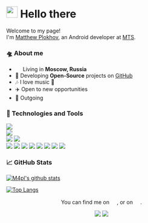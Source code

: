<h1><img src="https://emojis.slackmojis.com/emojis/images/1629158834/48671/android-eyes.gif?1629158834" width="30"/> Hello there</h1>

Welcome to my page!</br>
I'm [Matthew Plokhov](https://t.me/maplll), an Android developer at [MTS](https://mts.ru).

### 🛸 About me
- <img src="https://cdn-icons-png.flaticon.com/512/197/197408.png" width="16"/> Living in <b>Moscow, Russia</b>
- 📖 Developing **Open-Source** projects on [GitHub](https://github.com/m4pl?tab=repositories)
- 🎶 I love music 🎻
- ✈️ Open to new opportunities
- 🤗 Outgoing

### 🧰 Technologies and Tools

![](https://img.shields.io/badge/Windows-informational?style=flat&logo=windows&logoColor=white&color=0079d5)</br>
![](https://img.shields.io/badge/Android%20Studio-informational?style=flat&logo=android-studio&logoColor=white&color=3ddc84)</br>
![](https://img.shields.io/badge/Kotlin-informational?style=flat&logo=kotlin&logoColor=white&color=7f50ff)
![](https://img.shields.io/badge/Java-informational?style=flat&logo=java&logoColor=white&color=ff0100)</br>
![](https://img.shields.io/badge/Firebase-informational?style=flat&logo=firebase&logoColor=white&color=f5830a)
![](https://img.shields.io/badge/JUnit5-informational?style=flat&logo=junit5&logoColor=white&color=00a75d)
![](https://img.shields.io/badge/Postman-informational?style=flat&logo=postman&logoColor=white&color=ff6c37)
![](https://img.shields.io/badge/Git-informational?style=flat&logo=git&logoColor=white&color=ef3c2d)
![](https://img.shields.io/badge/Jira-informational?style=flat&logo=jira&logoColor=white&color=2684ff)
![](https://img.shields.io/badge/Bitbucket-informational?style=flat&logo=bitbucket&logoColor=white&color=2684ff)
![](https://img.shields.io/badge/Material%20Design-informational?style=flat&logo=material-design&logoColor=white&color=767676)
![](https://img.shields.io/badge/Figma-informational?style=flat&logo=figma&logoColor=white&color=a35dff)

### 📈 GitHub Stats

[![M4pl's github stats](https://github-readme-stats.vercel.app/api?username=m4pl&line_height=21&include_all_commits=true&title_color=00A7E1&text_color=FFFFFF&bg_color=45,00171F,00171F&hide_border=true)](https://github.com/anuraghazra/github-readme-stats)

[![Top Langs](https://github-readme-stats.vercel.app/api/top-langs/?username=m4pl&layout=compact&title_color=00A7E1&text_color=FFFFFF&bg_color=45,00171F,00171F&hide_border=true&exclude_repo=Introduction-to-Linux-with-integration-of-Microsoft-technologies,HSE-Summer-School-2019)](https://github.com/anuraghazra/github-readme-stats)

<p align="center">You can find me on <a href="https://t.me/maplll"><img src="https://telegram.org/img/t_logo.svg?1" width="16"/></a>, or on <a
        href="https://www.linkedin.com/in/matvey-plokhov-27710b197/"><img src="https://raw.githubusercontent.com/peterthehan/peterthehan/master/assets/linkedin.svg" width="16"/></a>.</p>

<p align="center"><a href="https://open.spotify.com/user/je9nfypi6srlzgu519zucuk2x?si=XHpAOQ1cRbSjuF58hdNUrA&utm_source=copy-link&dl_branch=1"><img
        src="https://img.shields.io/badge/Spotify-informational?style=flat&logo=spotify&logoColor=white&color=00d859"/></a> <img
        src="https://komarev.com/ghpvc/?username=m4pl&color=00A7E1&style=flat&label=visitors"/></p>
